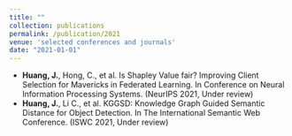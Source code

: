 ```yaml
---
title: ""
collection: publications
permalink: /publication/2021
venue: 'selected conferences and journals'
date: "2021-01-01"
---
```


- **Huang, J.**, Hong, C., et al. Is Shapley Value fair? Improving Client Selection for Mavericks in Federated Learning. In Conference on Neural Information Processing Systems. (NeurIPS 2021, Under review)
- **Huang, J.**, Li C., et al. KGGSD: Knowledge Graph Guided Semantic Distance for Object Detection. In The International Semantic Web Conference. (ISWC 2021, Under review)